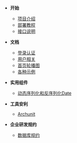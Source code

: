 <!-- 这是目录树文件 -->

- **开始**
    - [项目介绍](/README)
    - [部署教程](/project/deploy)
    - [接口说明](/sa-lib/doc-exp)

- **文档**
    - [登录认证](project/login)
    - [用户相关](/project/user)
    - [首页轮播图](/project/swiper) 
    - [各种示例](/project/p-case) 
- **实用组件**
    - [动态序列化和反序列化Date](project/date)
- **工具安利**
    - [Archunit](/project/archunit)
- **企业研发规约**
    - [数据库规约](/project/database)